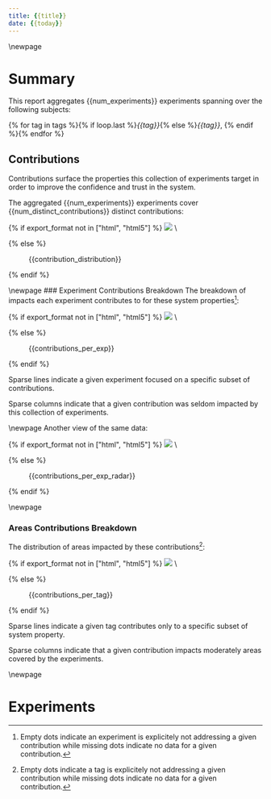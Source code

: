 ```yaml
---
title: {{title}}
date: {{today}}
---
```


\newpage

# Summary

This report aggregates {{num_experiments}} experiments spanning over the
following subjects:

{% for tag in tags %}{% if loop.last %}*{{tag}}*{% else %}*{{tag}}*, {% endif %}{% endfor %}

## Contributions 

Contributions surface the properties this collection of experiments
target in order to improve the confidence and trust in the system.

The aggregated {{num_experiments}} experiments cover
{{num_distinct_contributions}} distinct contributions:

{% if export_format not in ["html", "html5"] %}
![](data:image/png;base64,{{contribution_distribution}})
\ 

  {% else %}
<figure>
    {{contribution_distribution}}
</figure>
  {% endif %}

\newpage
### Experiment Contributions Breakdown
The breakdown of impacts each experiment contributes to for these system
properties[^1]:

{% if export_format not in ["html", "html5"] %}
![](data:image/png;base64,{{contributions_per_exp}})
\ 

  {% else %}
<figure>
    {{contributions_per_exp}}
</figure>
  {% endif %}

Sparse lines indicate a given experiment focused on a specific subset of
contributions.

Sparse columns indicate that a given contribution was seldom impacted by this
collection of experiments. 

\newpage
Another view of the same data:

{% if export_format not in ["html", "html5"] %}
![](data:image/png;base64,{{contributions_per_exp_radar}})
\ 

  {% else %}
<figure>
    {{contributions_per_exp_radar}}
</figure>
  {% endif %}

[^1]: Empty dots indicate an experiment is explicitely not addressing a given
contribution while missing dots indicate no data for a given contribution.

\newpage
### Areas Contributions Breakdown
The distribution of areas impacted by these contributions[^2]:

{% if export_format not in ["html", "html5"] %}
![](data:image/png;base64,{{contributions_per_tag}})
\ 

  {% else %}
<figure>
    {{contributions_per_tag}}
</figure>
  {% endif %}

Sparse lines indicate a given tag contributes only to a specific subset of
system property.

Sparse columns indicate that a given contribution impacts moderately areas
covered by the experiments.

[^2]: Empty dots indicate a tag is explicitely not addressing a given
contribution while missing dots indicate no data for a given contribution.

\newpage
# Experiments

